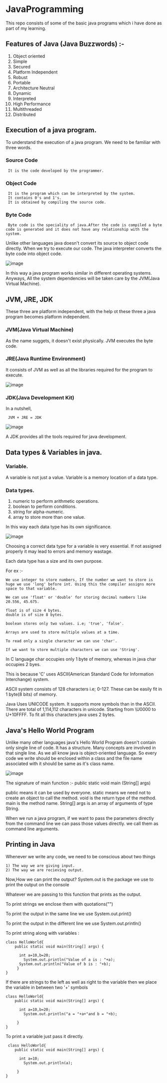 # JavaProgramming

This repo consists of some of the basic java programs which i have done as part of my learning. 

## Features of Java (Java Buzzwords) :- 

 1) Object oriented 
 2) Simple 
 3) Secured 
 4) Platform Independent 
 5) Robust 
 6) Portable 
 7) Architecture Neutral 
 8) Dynamic 
 9) Interpreted 
 10) High Performance 
 11) Multithreaded 
 12) Distributed 

## Execution of a java program.
 To understand the execution of a java program. We need to be familiar with three words.
 
 ### Source Code 
     It is the code developed by the programmer.
  
 ### Object Code 
     It is the program which can be interpreted by the system.
     It contains 0's and 1's.
     It is obtained by compiling the source code.

 ### Byte Code 
     Byte code is the speciality of java.After the code is compiled a byte code is generated and it does not have any relationship with the system.

Unlike other languages java doesn't convert its source to object code directly.
When we try to execute our code. The java interpreter converts the byte code into object code.


![image](https://user-images.githubusercontent.com/99969931/182023976-a7625bf1-d952-4408-bf3a-3341da768d8b.png)


In this way a java program works similar in different operating systems.
Anyways, All the system dependencies will be taken care by the JVM(Java Virtual Machine).

## JVM, JRE, JDK

These three are platform independent, with the help ot these three a java program becomes platform independent.

### JVM(Java Virtual Machine)

As the name suggets, it doesn't exist physically.
JVM executes the byte code.

### JRE(Java Runtime Environment)

It consists of JVM as well as all the libraries required for the program to execute.

![image](https://user-images.githubusercontent.com/99969931/182081772-760a9d3f-ee1b-4d42-99de-4d965a1e43a6.png)


### JDK(Java Development Kit)

In a nutshell,

     JVM + JRE = JDK
     
  ![image](https://user-images.githubusercontent.com/99969931/182082358-af467ceb-01a5-4fe7-9c84-70ef20080d90.png)

A JDK provides all the tools required for java development.

## Data types & Variables in java.

### Variable.

A variable is not just a value.
Variable is a memory location of a data type.

### Data types.

1) numeric to perform arithmetic operations.
2) boolean to perform conditions.
3) string for alpha-numeric.
4) array to store more than one value.

In this way each data type has its own significance.

![image](https://user-images.githubusercontent.com/99969931/182083801-03678968-b5c0-45bd-b51a-6f87c5f37750.png)

Choosing a correct data type for a variable is very essential. If not assigned properly it may lead to errors and memory wastage.

Each data type has a size and its own purpose.

For ex :- 
    
    We use integer to store numbers, If the number we want to store is huge we use 'long' before int. Using this the compiler assigns more space to that variable.
    
    We can use 'float' or 'double' for storing decimal numbers like 20.556, 45.675.
    
    float is of size 4 bytes.
    double is of size 8 bytes.
    
    boolean stores only two values. i.e; 'true', 'false'.
    
    Arrays are used to store multiple values at a time.
    
    To read only a single character we can use 'char'.
    
    If we want to store multiple characters we can use 'String'.
    
In C language char occupies only 1 byte of memory, whereas in java char occupies 2 byes.

This is because 'C' uses ASCII(American Standard Code for Information Interchange) system.

ASCII system consists of 128 characters i.e; 0-127.
These can be easily fit in 1 byte(8 bits) of memory.

Java Uses UNICODE system.
It supports more symbols than in the ASCII.
There are total of 1,114,112 characters in unicode.
Starting from \U0000 to U+10FFFF.
To fit all this characters java uses 2 bytes.

## Java's Hello World Program

Unlike many other languages java's Hello World Program doesn't contain only single line of code.
It has a structure.
Many concepts are involved in that single line.
As we all know java is object-oriented language.
So every code we write should be enclosed within a class and the file name associated with it should be same as it's class name.


![image](https://user-images.githubusercontent.com/99969931/182094331-e1b2ee31-7d31-4890-b643-b4cd7fb920cf.png)


The signature of main function :- public static void main (String[] args)

public means it can be used by everyone.
static means we need not to create an object to call the method.
void is the return type of the method.
main is the method name.
String[] args is an array of arguments of type String.

When we run a java program, if we want to pass the parameters directly from the command line we can pass those values directly. we call them as command line arguments.

## Printing in Java

Whenever we write any code, we need to be conscious about two things

    1) The way we are giving input.
    2) The way we are recieving output.
    
Now,How we can print the output?
    System.out is the package we use to print the output on the console
    
Whatever we are passing to this function that prints as the output.

To print strings we enclose them with quotations("")

To print the output in the same line we use System.out.print()

To print the output in the different line we use System.out.println()

To print string along with variables :
  
    class HelloWorld{
        public static void main(String[] args) {
        
          int a=10,b=20;
            System.out.println("Value of a is : "+a);
          System.out.println("Value of b is : "+b);
         }
    }

If there are strings to the left as well as right to the variable then we place the variable in between two '+' symbols

    class HelloWorld{
        public static void main(String[] args) {
        
          int a=10,b=20;
            System.out.println("a = "+a+"and b = "+b);
          
         }
    }
    
To print a variable just pass it directly.

     class HelloWorld{
        public static void main(String[] args) {
        
          int a=10;
            System.out.println(a);
          
         }
    }

